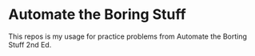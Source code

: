 # Automate the Boring Stuff
This repos is my usage for practice problems from Automate the Borting Stuff 2nd Ed. 

